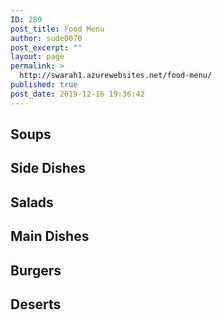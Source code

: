 ```yaml
---
ID: 289
post_title: Food Menu
author: sude0070
post_excerpt: ""
layout: page
permalink: >
  http://swarah1.azurewebsites.net/food-menu/
published: true
post_date: 2019-12-16 19:36:42
---
```

<!-- wp:heading -->
<h2>Soups</h2>
<!-- /wp:heading -->

<!-- wp:heading -->
<h2>Side Dishes</h2>
<!-- /wp:heading -->

<!-- wp:heading -->
<h2>Salads</h2>
<!-- /wp:heading -->

<!-- wp:heading -->
<h2>Main Dishes</h2>
<!-- /wp:heading -->

<!-- wp:heading -->
<h2>Burgers</h2>
<!-- /wp:heading -->

<!-- wp:heading -->
<h2>Deserts</h2>
<!-- /wp:heading -->